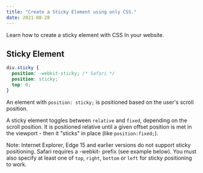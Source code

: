 ```yaml
---
title: "Create a Sticky Element using only CSS."
date: 2021-08-28
---
```


<!-- # How TO - Sticky Element -->

Learn how to create a sticky element with CSS In your website.

## Sticky Element

```css
div.sticky {
  position: -webkit-sticky; /* Safari */
  position: sticky;
  top: 0;
}
```

An element with `position: sticky;` is positioned based on the user's scroll position.

A sticky element toggles between `relative` and `fixed`, depending on the scroll position. It is positioned relative until a given offset position is met in the viewport - then it "sticks" in place (like `position:fixed;`).

Note: Internet Explorer, Edge 15 and earlier versions do not support sticky positioning. Safari requires a -webkit- prefix (see example below). You must also specify at least one of `top`, `right`, `bottom` or `left` for sticky positioning to work.
